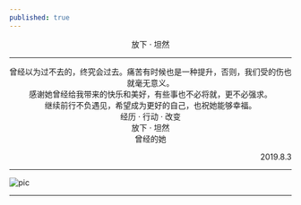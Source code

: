 ```yaml
---
published: true
---
```


<center>放下 · 坦然</center>

------------
<center>曾经以为过不去的，终究会过去。痛苦有时候也是一种提升，否则，我们受的伤也就毫无意义。</center>

<center>感谢她曾经给我带来的快乐和美好，有些事也不必将就，更不必强求。</center>

<center>继续前行不负遇见，希望成为更好的自己，也祝她能够幸福。</center>

<center>经历 · 行动 · 改变</center>

<center>放下 · 坦然</center>

<center>曾经的她</center>

<p align="right">2019.8.3</p>

------------
![pic](https://www.privacypic.com/images/2019/07/07/18050151a7c81ff928ea3.jpg)

------------
